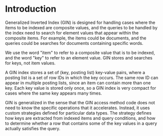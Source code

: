 # Introduction<a name="EN-US_TOPIC_0289900675"></a>

Generalized Inverted Index \(GIN\) is designed for handling cases where the items to be indexed are composite values, and the queries to be handled by the index need to search for element values that appear within the composite items. For example, the items could be documents, and the queries could be searches for documents containing specific words.

We use the word "item" to refer to a composite value that is to be indexed, and the word "key" to refer to an element value. GIN stores and searches for keys, not item values.

A GIN index stores a set of \(key, posting list\) key-value pairs, where a posting list is a set of row IDs in which the key occurs. The same row ID can appear in multiple posting lists, since an item can contain more than one key. Each key value is stored only once, so a GIN index is very compact for cases where the same key appears many times.

GIN is generalized in the sense that the GIN access method code does not need to know the specific operations that it accelerates. Instead, it uses custom strategies defined for particular data types. The strategy defines how keys are extracted from indexed items and query conditions, and how to determine whether a row that contains some of the key values in a query actually satisfies the query.

